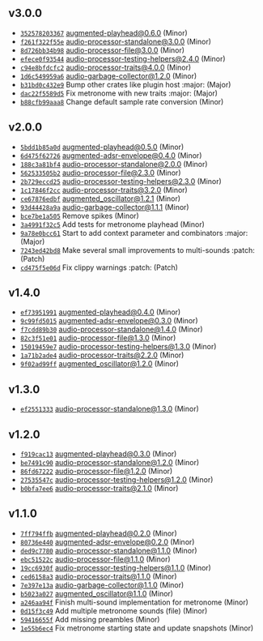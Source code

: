 ## v3.0.0

* [`352578203367`](https://github.com/yamadapc/augmented-audio/commits/352578203367) augmented-playhead@0.6.0 (Minor)
* [`f261f322f55e`](https://github.com/yamadapc/augmented-audio/commits/f261f322f55e) audio-processor-standalone@3.0.0 (Minor)
* [`8d726bb34b98`](https://github.com/yamadapc/augmented-audio/commits/8d726bb34b98) audio-processor-file@3.0.0 (Minor)
* [`efece0f93544`](https://github.com/yamadapc/augmented-audio/commits/efece0f93544) audio-processor-testing-helpers@2.4.0 (Minor)
* [`c94e8bfdcfc2`](https://github.com/yamadapc/augmented-audio/commits/c94e8bfdcfc2) audio-processor-traits@4.0.0 (Minor)
* [`1d6c549959a6`](https://github.com/yamadapc/augmented-audio/commits/1d6c549959a6) audio-garbage-collector@1.2.0 (Minor)
* [`b31bd0c432e9`](https://github.com/yamadapc/augmented-audio/commits/b31bd0c432e9) Bump other crates like plugin host :major: (Major)
* [`dac22f5589d5`](https://github.com/yamadapc/augmented-audio/commits/dac22f5589d5) Fix metronome with new traits :major: (Major)
* [`b88cfb99aaa8`](https://github.com/yamadapc/augmented-audio/commits/b88cfb99aaa8) Change default sample rate conversion (Minor)

## v2.0.0

* [`5bdd1b85a0d`](https://github.com/yamadapc/augmented-audio/commits/5bdd1b85a0d) augmented-playhead@0.5.0 (Minor)
* [`6d475f62726`](https://github.com/yamadapc/augmented-audio/commits/6d475f62726) augmented-adsr-envelope@0.4.0 (Minor)
* [`188c3a81bf4`](https://github.com/yamadapc/augmented-audio/commits/188c3a81bf4) audio-processor-standalone@2.0.0 (Minor)
* [`562533505b2`](https://github.com/yamadapc/augmented-audio/commits/562533505b2) audio-processor-file@2.3.0 (Minor)
* [`2b729eccd25`](https://github.com/yamadapc/augmented-audio/commits/2b729eccd25) audio-processor-testing-helpers@2.3.0 (Minor)
* [`1c17846f2cc`](https://github.com/yamadapc/augmented-audio/commits/1c17846f2cc) audio-processor-traits@3.2.0 (Minor)
* [`ce67876edbf`](https://github.com/yamadapc/augmented-audio/commits/ce67876edbf) augmented_oscillator@1.2.1 (Minor)
* [`93d44428a9a`](https://github.com/yamadapc/augmented-audio/commits/93d44428a9a) audio-garbage-collector@1.1.1 (Minor)
* [`bce7be1a505`](https://github.com/yamadapc/augmented-audio/commits/bce7be1a505) Remove spikes (Minor)
* [`3a4991f32c5`](https://github.com/yamadapc/augmented-audio/commits/3a4991f32c5) Add tests for metronome playhead (Minor)
* [`9a78e0bcc61`](https://github.com/yamadapc/augmented-audio/commits/9a78e0bcc61) Start to add context parameter and combinators :major: (Major)
* [`7243ed42bd8`](https://github.com/yamadapc/augmented-audio/commits/7243ed42bd8) Make several small improvements to multi-sounds :patch: (Patch)
* [`cd475f5e06d`](https://github.com/yamadapc/augmented-audio/commits/cd475f5e06d) Fix clippy warnings :patch: (Patch)

## v1.4.0

* [`ef73951991`](https://github.com/yamadapc/augmented-audio/commits/ef73951991) augmented-playhead@0.4.0 (Minor)
* [`9c99fd5015`](https://github.com/yamadapc/augmented-audio/commits/9c99fd5015) augmented-adsr-envelope@0.3.0 (Minor)
* [`f7cdd89b30`](https://github.com/yamadapc/augmented-audio/commits/f7cdd89b30) audio-processor-standalone@1.4.0 (Minor)
* [`82c3f51e01`](https://github.com/yamadapc/augmented-audio/commits/82c3f51e01) audio-processor-file@1.3.0 (Minor)
* [`15019459e7`](https://github.com/yamadapc/augmented-audio/commits/15019459e7) audio-processor-testing-helpers@1.3.0 (Minor)
* [`1a71b2ade4`](https://github.com/yamadapc/augmented-audio/commits/1a71b2ade4) audio-processor-traits@2.2.0 (Minor)
* [`9f02ad99ff`](https://github.com/yamadapc/augmented-audio/commits/9f02ad99ff) augmented_oscillator@1.2.0 (Minor)

## v1.3.0

* [`ef2551333`](https://github.com/yamadapc/augmented-audio/commits/ef2551333) audio-processor-standalone@1.3.0 (Minor)

## v1.2.0

* [`f919cac13`](https://github.com/yamadapc/augmented-audio/commits/f919cac13) augmented-playhead@0.3.0 (Minor)
* [`be7491c90`](https://github.com/yamadapc/augmented-audio/commits/be7491c90) audio-processor-standalone@1.2.0 (Minor)
* [`86fd67222`](https://github.com/yamadapc/augmented-audio/commits/86fd67222) audio-processor-file@1.2.0 (Minor)
* [`27535547c`](https://github.com/yamadapc/augmented-audio/commits/27535547c) audio-processor-testing-helpers@1.2.0 (Minor)
* [`b0bfa7ee6`](https://github.com/yamadapc/augmented-audio/commits/b0bfa7ee6) audio-processor-traits@2.1.0 (Minor)

## v1.1.0

* [`7ff794ffb`](https://github.com/yamadapc/augmented-audio/commits/7ff794ffb) augmented-playhead@0.2.0 (Minor)
* [`80736e440`](https://github.com/yamadapc/augmented-audio/commits/80736e440) augmented-adsr-envelope@0.2.0 (Minor)
* [`ded9c7780`](https://github.com/yamadapc/augmented-audio/commits/ded9c7780) audio-processor-standalone@1.1.0 (Minor)
* [`ebc51522c`](https://github.com/yamadapc/augmented-audio/commits/ebc51522c) audio-processor-file@1.1.0 (Minor)
* [`19cc6930f`](https://github.com/yamadapc/augmented-audio/commits/19cc6930f) audio-processor-testing-helpers@1.1.0 (Minor)
* [`ced6158a3`](https://github.com/yamadapc/augmented-audio/commits/ced6158a3) audio-processor-traits@1.1.0 (Minor)
* [`7e397e13a`](https://github.com/yamadapc/augmented-audio/commits/7e397e13a) audio-garbage-collector@1.1.0 (Minor)
* [`b5023a027`](https://github.com/yamadapc/augmented-audio/commits/b5023a027) augmented_oscillator@1.1.0 (Minor)
* [`a246aa94f`](https://github.com/yamadapc/augmented-audio/commits/a246aa94f) Finish multi-sound implementation for metronome (Minor)
* [`0d15f3c49`](https://github.com/yamadapc/augmented-audio/commits/0d15f3c49) Add multiple metronome sounds (file) (Minor)
* [`59416655f`](https://github.com/yamadapc/augmented-audio/commits/59416655f) Add missing preambles (Minor)
* [`1e55b6ec4`](https://github.com/yamadapc/augmented-audio/commits/1e55b6ec4) Fix metronome starting state and update snapshots (Minor)

